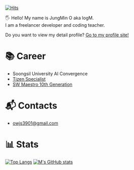 [![Hits](https://hits.seeyoufarm.com/api/count/incr/badge.svg?url=https%3A%2F%2Fgithub.com%2Fowjs3901&count_bg=%2379C83D&title_bg=%23555555&icon=&icon_color=%23E7E7E7&title=hits&edge_flat=false)](https://hits.seeyoufarm.com)

🖐 Hello! My name is JungMin O aka logM.  
I am a freelancer developer and coding teacher.

Do you want to view my detail profile?
[Go to my profile site!](https://owjs3901.github.io/)

# 📚 Career
- Soongsil University AI Convergence
- [Tizen Specialist](https://specialist.tizen.org/)
- [SW Maestro 10th Generation](https://www.swmaestro.org/sw/main/main.do)

# 📬 Contacts
- owjs3901@gmail.com

# 📊 Stats
[![Top Langs](https://github-readme-stats.vercel.app/api/top-langs/?username=owjs3901)](https://github.com/anuraghazra/github-readme-stats)
[![M's GitHub stats](https://github-readme-stats.vercel.app/api?username=owjs3901)](https://github.com/anuraghazra/github-readme-stats)


